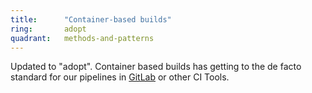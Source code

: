 ```yaml
---
title:      "Container-based builds"
ring:       adopt
quadrant:   methods-and-patterns
---
```


Updated to "adopt". Container based builds has getting to the de facto standard for our pipelines in [GitLab](/tools/gitlab.html) or other CI Tools.